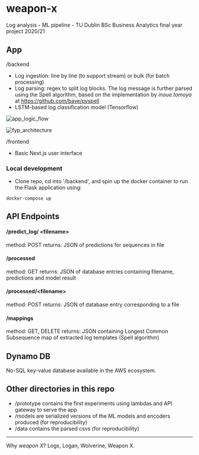 # weapon-x
Log analysis - ML pipeline - TU Dublin BSc Business Analytics final year project 2020/21

## App

/backend
* Log ingestion: line by line (to support stream) or bulk (for batch processing)
* Log parsing: regex to split log blocks. The log message is further parsed using the Spell algorithm, based on the implementation by _inoue.tomoya_ at https://github.com/bave/pyspell
* LSTM-based log classification model (Tensorflow)

![app_logic_flow](https://user-images.githubusercontent.com/1586447/120364877-abd44480-c305-11eb-9a1b-bc91a5ba148f.png)

![fyp_architecture](https://user-images.githubusercontent.com/1586447/120364956-c4445f00-c305-11eb-9259-32d5e29a2f8e.png)

/frontend
* Basic Next.js user interface

### Local development

* Clone repo, cd into '/backend', and spin up the docker container to run the Flask application using:

```
docker-compose up
```

## API Endpoints

#### /predict_log/ \<filename>
method: POST
returns: JSON of predictions for sequences in file
  
#### /processed
method: GET
returns: JSON of database entries containing filename, predictions and model result
  
#### /processed/\<filename>
method: POST
returns: JSON of database entry corresponding to a file

#### /mappings
method: GET, DELETE
returns: JSON containing Longest Common Subsequence map of extracted log templates (Spell algorithm)
  
## Dynamo DB
No-SQL key-value database available in the AWS ecosystem.

## Other directories in this repo

* /prototype contains the first experiments using lambdas and API gateway to serve the app
* /models are serialized versions of the ML models and encoders produced (for reproducibility)
* /data contains the parsed csvs (for reproducibility)

---
Why *weapon X*?
Logs, Logan, Wolverine, Weapon X.

